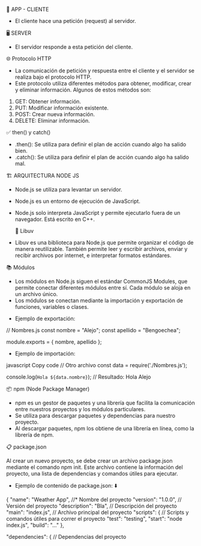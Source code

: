 📱 APP - CLIENTE

- El cliente hace una petición (request) al servidor.

🖥️ SERVER

- El servidor responde a esta petición del cliente.

🌐 Protocolo HTTP

- La comunicación de petición y respuesta entre el cliente y el servidor se realiza bajo el protocolo HTTP.
- Este protocolo utiliza diferentes métodos para obtener, modificar, crear y eliminar información. Algunos de estos métodos son:

1. GET: Obtener información.
2. PUT: Modificar información existente.
3. POST: Crear nueva información.
4. DELETE: Eliminar información.

✅ then() y catch()

- .then(): Se utiliza para definir el plan de acción cuando algo ha salido bien.
- .catch(): Se utiliza para definir el plan de acción cuando algo ha salido mal.

🏗️ ARQUITECTURA NODE JS

- Node.js se utiliza para levantar un servidor.
- Node.js es un entorno de ejecución de JavaScript.
- Node.js solo interpreta JavaScript y permite ejecutarlo fuera de un navegador. Está escrito en C++.

  🔧 Libuv

- Libuv es una biblioteca para Node.js que permite organizar el código de manera reutilizable.
  También permite leer y escribir archivos, enviar y recibir archivos por internet, e interpretar formatos estándares.

📚 Módulos

- Los módulos en Node.js siguen el estándar CommonJS Modules, que permite conectar diferentes módulos entre sí.
  Cada módulo se aloja en un archivo único.
- Los módulos se conectan mediante la importación y exportación de funciones, variables o clases.

* Ejemplo de exportación:

// Nombres.js
const nombre = "Alejo";
const apellido = "Bengoechea";

module.exports = { nombre, apellido };

- Ejemplo de importación:

javascript
Copy code
// Otro archivo
const data = require('./Nombres.js');

console.log(`Hola ${data.nombre}`);
// Resultado: Hola Alejo

📦 npm (Node Package Manager)

- npm es un gestor de paquetes y una librería que facilita la comunicación entre nuestros proyectos y los módulos particulares.
- Se utiliza para descargar paquetes y dependencias para nuestro proyecto.
- Al descargar paquetes, npm los obtiene de una librería en línea, como la librería de npm.

📋 package.json

Al crear un nuevo proyecto, se debe crear un archivo package.json mediante el comando npm init.
Este archivo contiene la información del proyecto, una lista de dependencias y comandos útiles para ejecutar.

- Ejemplo de contenido de package.json: ⬇️

{
"name": "Weather App", //\* Nombre del proyecto
"version": "1.0.0", // Versión del proyecto
"description": "Bla", // Descripción del proyecto
"main": "index.js", // Archivo principal del proyecto
"scripts": { // Scripts y comandos útiles para correr el proyecto
"test": "testing",
"start": "node index.js",
"build": "..."
},

"dependencies": { // Dependencias del proyecto
